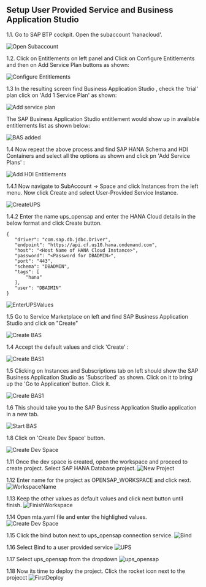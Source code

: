 ## Setup User Provided Service and Business Application Studio

1.1. Go to SAP BTP cockpit. Open the subaccount 'hanacloud'.

![Open Subaccount](./images/hanacloud_subaccount.png)

1.2. Click on Entitlements on left panel and Click on Configure Entitlements and then on Add Service Plan buttons as shown:

![Configure Entitlements](./images/ConfigureEntitlement.png)

1.3 In the resulting screen find Business Application Studio , check the 'trial' plan click on 'Add 1 Service Plan' as shown:

![Add service plan](./images/AddServicePlan.png)

The SAP Business Application Studio entitlement would show up in available entitlements list as shown below:

![BAS added](./images/BAS_added.png)

1.4 Now repeat the above process and find SAP HANA Schema and HDI Containers and select all the options as shown and click pn 'Add Service Plans' :

![Add HDI Entitlements](./images/HanaHDI_Entitlements.png)


1.4.1 Now navigate to SubAccount -> Space and click Instances from the left menu. Now click Create and select User-Provided Service Instance.

![CreateUPS](./images/u1.png)

1.4.2 Enter the name ups_opensap and enter the HANA Cloud details in the below format and click Create button.

 ```shell
{
    "driver": "com.sap.db.jdbc.Driver",
    "endpoint": "https://api.cf.us10.hana.ondemand.com",
    "host": "<Host Name of HANA Cloud Instance>",
    "password": "<Password for DBADMIN>",
    "port": "443",
    "schema": "DBADMIN",
    "tags": [
        "hana"
    ],
    "user": "DBADMIN"
}
 ```

![EnterUPSValues](./images/u2.png)


1.5 Go to Service Marketplace on left and find SAP Business Application Studio and click on "Create" 

![Create BAS](./images/BAS_create.png)

1.4  Accept the default values and click 'Create' :

![Create BAS1](./images/BAS_create1.png)

1.5 Clicking on Instances and Subscriptions tab on left should show the SAP Business Application Studio as 'Subscribed' as shown. Click on it to bring up the 'Go to Application' button. Click it.

![Create BAS1](./images/BAS_create2.png)

1.6 This should take you to the SAP Business Application Studio application in a new tab.

![Start BAS](./images/BAS_start1.png)

1.8  Click on 'Create Dev Space' button.

![Create Dev Space](./images/BAS_start2.png)

1.11 Once the dev space is created, open the workspace and proceed to create project. Select SAP HANA Database project.
![New Project](./images/b1.png)

1.12 Enter name for the project as OPENSAP_WORKSPACE and click next.
![WorkspaceName](./images/b2.png)

1.13 Keep the other values as default values and click next button until finish.
![FinishWorkspace](./images/b3.png)

1.14 Open mta.yaml file and enter the highlighed values.
![Create Dev Space](./images/b4.png)

1.15 Click the bind buton next to ups_opensap connection service.
![Bind](./images/b5.png)

1.16 Select Bind to a user provided service
![UPS](./images/b6.png)

1.17 Select ups_opensap from the dropdown
![ups_opensap](./images/b7.png)

1.18 Now its time to deploy the project. Click the rocket icon next to the projecct
![FirstDeploy](./images/b8.png)
